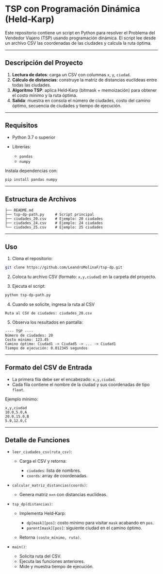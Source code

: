 # TSP con Programación Dinámica (Held‑Karp)

Este repositorio contiene un script en Python para resolver el Problema del Vendedor Viajero (TSP) usando programación dinámica. El script lee desde un archivo CSV las coordenadas de las ciudades y calcula la ruta óptima.

---

## Descripción del Proyecto

1. **Lectura de datos**: carga un CSV con columnas `x`, `y`, `ciudad`.
2. **Cálculo de distancias**: construye la matriz de distancias euclídeas entre todas las ciudades.
3. **Algoritmo TSP**: aplica Held‑Karp (bitmask + memoización) para obtener el costo mínimo y la ruta óptima.
4. **Salida**: muestra en consola el número de ciudades, costo del camino óptimo, secuencia de ciudades y tiempo de ejecución.

---

## Requisitos

* Python 3.7 o superior
* Librerías:

  * `pandas`
  * `numpy`

Instala dependencias con:

```bash
pip install pandas numpy
```

---

## Estructura de Archivos

```plaintext
├── README.md
├── tsp-dp-path.py     # Script principal
├── ciudades_20.csv    # Ejemplo: 20 ciudades
├── ciudades_24.csv    # Ejemplo: 24 ciudades
└── ciudades_25.csv    # Ejemplo: 25 ciudades
```

---

## Uso

1. Clona el repositorio:

```bash
git clone https://github.com/LeandroMolinaF/tsp-dp.git
```

2. Coloca tu archivo CSV (formato: `x,y,ciudad`) en la carpeta del proyecto.

3. Ejecuta el script:

```bash
python tsp-dp-path.py
```

4. Cuando se solicite, ingresa la ruta al CSV

```
Ruta al CSV de ciudades: ciudades_20.csv
```

5. Observa los resultados en pantalla:

```plaintext
---- TSP ----
Número de ciudades: 20
Costo mínimo: 123.45
Camino óptimo: Ciudad1 -> Ciudad5 -> ... -> Ciudad1
Tiempo de ejecución: 0.012345 segundos
```

---

## Formato del CSV de Entrada

* La primera fila debe ser el encabezado: `x,y,ciudad`.
* Cada fila contiene el nombre de la ciudad y sus coordenadas de tipo `float`.

Ejemplo mínimo:

```csv
x,y,ciudad
10.0,5.0,A
20.0,15.0,B
5.0,12.0,C
```

---

## Detalle de Funciones

* `leer_ciudades_csv(ruta_csv)`:

  * Carga el CSV y retorna:

    * `ciudades`: lista de nombres.
    * `coords`: array de coordenadas.

* `calcular_matriz_distancias(coords)`:

  * Genera matriz `n×n` con distancias euclídeas.

* `tsp_dp(distancias)`:

  * Implementa Held‑Karp:

    * `dp[mask][pos]`: costo mínimo para visitar `mask` acabando en `pos`.
    * `parent[mask][pos]`: siguiente ciudad en el camino óptimo.
  * Retorna `(costo_mínimo, ruta)`.

* `main()`:

  * Solicita ruta del CSV.
  * Ejecuta las funciones anteriores.
  * Mide y muestra tiempo de ejecución.


